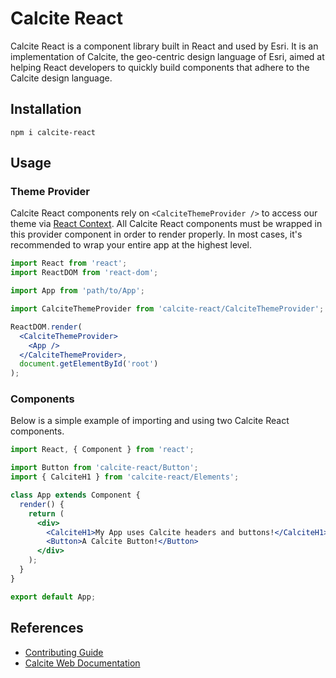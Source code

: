 # Calcite React

Calcite React is a component library built in React and used by Esri. It is an
implementation of Calcite, the geo-centric design language of Esri, aimed at
helping React developers to quickly build components that adhere to the Calcite
design language.

## Installation

```shell
npm i calcite-react
```

## Usage

### Theme Provider

Calcite React components rely on `<CalciteThemeProvider />` to access our theme
via [React Context](https://reactjs.org/docs/context.html). All Calcite React
components must be wrapped in this provider component in order to render
properly. In most cases, it's recommended to wrap your entire app at the highest
level.

```jsx
import React from 'react';
import ReactDOM from 'react-dom';

import App from 'path/to/App';

import CalciteThemeProvider from 'calcite-react/CalciteThemeProvider';

ReactDOM.render(
  <CalciteThemeProvider>
    <App />
  </CalciteThemeProvider>,
  document.getElementById('root')
);
```

### Components

Below is a simple example of importing and using two Calcite React components.

```jsx
import React, { Component } from 'react';

import Button from 'calcite-react/Button';
import { CalciteH1 } from 'calcite-react/Elements';

class App extends Component {
  render() {
    return (
      <div>
        <CalciteH1>My App uses Calcite headers and buttons!</CalciteH1>
        <Button>A Calcite Button!</Button>
      </div>
    );
  }
}

export default App;
```

## References

- [Contributing Guide](https://github.com/ArcGIS/calcite-react/blob/develop/CONTRIBUTING.md)
- [Calcite Web Documentation](http://esri.github.io/calcite-web/documentation/)
